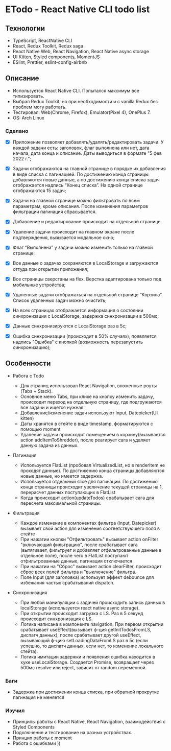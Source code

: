# ETodo - React Native CLI todo list

## Технологии

- TypeScript, ReactNative CLI
- React, Redux Toolkit, Redux saga
- React Native Web, React Navigation, React Native async storage
- UI Kitten, Styled components, MomentJS
- ESlint, Prettier, eslint-config-airbnb

## Описание

- Используется React Native CLI. Попытался максимум все типизировать.
- Выбрал Redux Toolkit, но при необходимости и с vanilla Redux без проблем могу работать.
- Тестировал: Web(Chrome, Firefox), Emulator(Pixel 4), OnePlus 7.
- OS: Arch Linux

### Сделано

- [x] Приложение позволяет добавлять/удалять/редактировать задачи. У каждой задачи есть: заголовок, флаг выполнена или нет, дата начала, дата конца и описание. Даты выводиться в формате "5 фев 2022 г.";

- [x] Задачи отображаются на главной странице в порядке их добавления в виде
      списка с пагинацией. По достижению конца страницы добавляются новые данные, а по достижению конца списка задач отображается надпись “Конец
      списка”. На одной странице отображаются 15 задач;

- [x] Задачи на главной странице можно фильтровать по всем параметрам, кроме
      описания. После изменения параметров фильтрации пагинация сбрасывается.

- [x] Добавление и редактирование происходит на отдельной странице.

- [x] Удаление задачи происходит на главном экране после подтверждения, вызывается модальное окно;

- [x] Флаг “Выполнена” у задачи можно изменить только на главной странице;

- [x] Все данные о задачах сохраняются в LocalStorage и загружаются оттуда при
      открытии приложения;

- [x] Все страницы сверстаны на flex. Верстка адаптирована только под мобильные устройства;

- [x] Удаленные задачи отображаться на отдельной странице “Корзина”. Список удаленных задач можно очистить;

- [x] На всех страницах отображается информация о состоянии синхронизации с LocalStorage, задержка синхронизации в 500мс;

- [x] Данные синхронизируются с LocalStorage раз в 5с;

- [x] Ошибка синхронизации (происходит в 50% случаях), появляется надпись "Ошибка" c кнопкой (возможность перезапустить синхронизацию);

## Особенности

- Работа с Todo

  - Для страниц использовал React Navigation, вложенные роуты (Tabs + Stack).
  - Основное меню Tabs, при клике на кнопку изменить задачу, происходит переход на отдельную страницу, где подгружаются все задачи и ищется нужная.
  - Добавление/изменение задач используют Input, Datepicker(UI kitten)
  - Даты хранятся в стейте в виде timestamp, форматируются с помощью moment
  - Удаление задачи происходит помещением в корзину(вызывается action addItemToShredder), после реагирует сага и удаляет данную задача из данных.

- Пагинация

  - Используется FlatList (пробовал VirtualizedList, но в renderItem не проходят данные). По достижению конца страницы добавляются новые данные, но имеется задержка.
  - Используется отдельный slice для пагинации. По достижению конца страницы происходит увеличение текущей страницы на 1, перерасчет данных поступающих в FlatList
  - Когда происходит action(updateTodos) срабатывает сага для пересчета максимальной страницы.

- Фильтрация

  - Каждое изменение в компонентах фильтра (Input, Datepicker) вызывает свой action для изменения соответствующего поля в стейте
  - При нажатии кнопки "Отфильтровать" вызывает action onFilter "включающий фильтрацию", после срабатывает сага (вытягивает, фильтрует и добавляет отфильтрованные данные в отдельное поле), после чего в FlatList поступают отфильтрованные данные, пагинация отключается
  - При нажатии на "Сброс" вызывает action clearFilter, происходит сброс всех полей фильтра и "выключение" фильтра.
  - Поле Input (для заголовка) использует эффект debounce для избежания частых срабатываний dispatch.

- Синхронизация

  - При любой манипуляции с задачей происходить запись данных в localStorage (используется react native async storage).
  - При открытии происходит загрузка c LS. Раз в 5 секунд происходит синхронизация с LS.
  - Логика написана в компоненте navigation. При первом открытии срабатывает useEffect(вызывает ф-ция getInitTodosFromLS, диспатч данных), после срабатывает другой useEffect, вызывающий ф-цию setLoadingDataFromLS раз в 5с (если успешно, то диспатч данных, если нет, то изменение локального стейта).
  - Логика имитации задержки и появления ошибка находится в хуке useLocalStorage. Создается Promise, возвращает через 500мс resolve или reject, зависит от random переменной.

### Баги

- Задержка при достижении конца списка, при обратной прокрутке пагинация не меняется

### Изучил

- Принципы работы с React Native, React Navigation, взаимодействия с Styled Components
- Подключение и тестирование на разных устройствах.
- Принцип работы с moment
- Работа с ошибками ))
